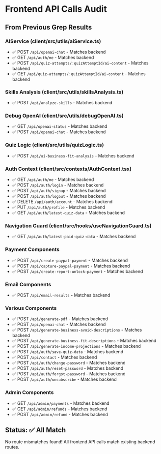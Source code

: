 # Frontend API Calls Audit

## From Previous Grep Results

### AIService (client/src/utils/aiService.ts)

- ✅ POST `/api/openai-chat` - Matches backend
- ✅ GET `/api/auth/me` - Matches backend
- ✅ POST `/api/quiz-attempts/:quizAttemptId/ai-content` - Matches backend
- ✅ GET `/api/quiz-attempts/:quizAttemptId/ai-content` - Matches backend

### Skills Analysis (client/src/utils/skillsAnalysis.ts)

- ✅ POST `/api/analyze-skills` - Matches backend

### Debug OpenAI (client/src/utils/debugOpenAI.ts)

- ✅ GET `/api/openai-status` - Matches backend
- ✅ POST `/api/openai-chat` - Matches backend

### Quiz Logic (client/src/utils/quizLogic.ts)

- ✅ POST `/api/ai-business-fit-analysis` - Matches backend

### Auth Context (client/src/contexts/AuthContext.tsx)

- ✅ GET `/api/auth/me` - Matches backend
- ✅ POST `/api/auth/login` - Matches backend
- ✅ POST `/api/auth/signup` - Matches backend
- ✅ POST `/api/auth/logout` - Matches backend
- ✅ DELETE `/api/auth/account` - Matches backend
- ✅ PUT `/api/auth/profile` - Matches backend
- ✅ GET `/api/auth/latest-quiz-data` - Matches backend

### Navigation Guard (client/src/hooks/useNavigationGuard.ts)

- ✅ GET `/api/auth/latest-paid-quiz-data` - Matches backend

### Payment Components

- ✅ POST `/api/create-paypal-payment` - Matches backend
- ✅ POST `/api/capture-paypal-payment` - Matches backend
- ✅ POST `/api/create-report-unlock-payment` - Matches backend

### Email Components

- ✅ POST `/api/email-results` - Matches backend

### Various Components

- ✅ POST `/api/generate-pdf` - Matches backend
- ✅ POST `/api/openai-chat` - Matches backend
- ✅ POST `/api/generate-business-avoid-descriptions` - Matches backend
- ✅ POST `/api/generate-business-fit-descriptions` - Matches backend
- ✅ POST `/api/generate-income-projections` - Matches backend
- ✅ POST `/api/auth/save-quiz-data` - Matches backend
- ✅ POST `/api/contact` - Matches backend
- ✅ POST `/api/auth/change-password` - Matches backend
- ✅ POST `/api/auth/reset-password` - Matches backend
- ✅ POST `/api/auth/forgot-password` - Matches backend
- ✅ POST `/api/auth/unsubscribe` - Matches backend

### Admin Components

- ✅ GET `/api/admin/payments` - Matches backend
- ✅ GET `/api/admin/refunds` - Matches backend
- ✅ POST `/api/admin/refund` - Matches backend

## Status: ✅ All Match

No route mismatches found! All frontend API calls match existing backend routes.
